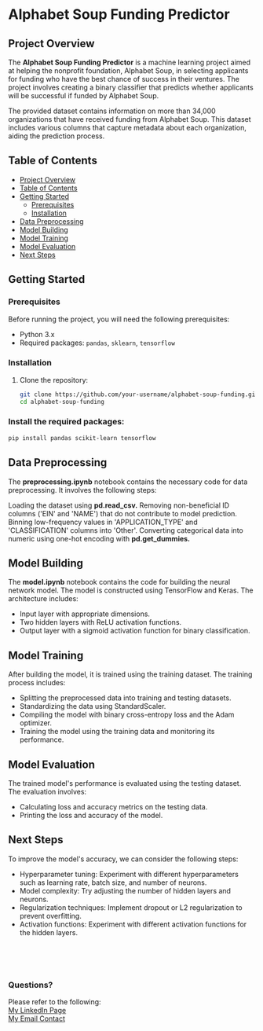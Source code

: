# Alphabet Soup Funding Predictor

## Project Overview

The **Alphabet Soup Funding Predictor** is a machine learning project aimed at helping the nonprofit foundation, Alphabet Soup, in selecting applicants for funding who have the best chance of success in their ventures. The project involves creating a binary classifier that predicts whether applicants will be successful if funded by Alphabet Soup.

The provided dataset contains information on more than 34,000 organizations that have received funding from Alphabet Soup. This dataset includes various columns that capture metadata about each organization, aiding the prediction process.

## Table of Contents

- [Project Overview](#project-overview)
- [Table of Contents](#table-of-contents)
- [Getting Started](#getting-started)
  - [Prerequisites](#prerequisites)
  - [Installation](#installation)
- [Data Preprocessing](#data-preprocessing)
- [Model Building](#model-building)
- [Model Training](#model-training)
- [Model Evaluation](#model-evaluation)
- [Next Steps](#next-steps)

## Getting Started

### Prerequisites

Before running the project, you will need the following prerequisites:

- Python 3.x
- Required packages: `pandas`, `sklearn`, `tensorflow`

### Installation

1. Clone the repository:
   ```sh
   git clone https://github.com/your-username/alphabet-soup-funding.git
   cd alphabet-soup-funding

### Install the required packages:
```sh
pip install pandas scikit-learn tensorflow
```

## Data Preprocessing
The **preprocessing.ipynb** notebook contains the necessary code for data preprocessing. It involves the following steps:

Loading the dataset using **pd.read_csv.**
Removing non-beneficial ID columns ('EIN' and 'NAME') that do not contribute to model prediction.
Binning low-frequency values in 'APPLICATION_TYPE' and 'CLASSIFICATION' columns into 'Other'.
Converting categorical data into numeric using one-hot encoding with **pd.get_dummies.** <br>

## Model Building
The **model.ipynb** notebook contains the code for building the neural network model. The model is constructed using TensorFlow and Keras. The architecture includes:

- Input layer with appropriate dimensions.
- Two hidden layers with ReLU activation functions.
- Output layer with a sigmoid activation function for binary classification. <br>

## Model Training
After building the model, it is trained using the training dataset. The training process includes:

- Splitting the preprocessed data into training and testing datasets.
- Standardizing the data using StandardScaler.
- Compiling the model with binary cross-entropy loss and the Adam optimizer.
- Training the model using the training data and monitoring its performance. <br>

## Model Evaluation
The trained model's performance is evaluated using the testing dataset. The evaluation involves:

- Calculating loss and accuracy metrics on the testing data.
- Printing the loss and accuracy of the model.

## Next Steps
To improve the model's accuracy, we can consider the following steps:

- Hyperparameter tuning: Experiment with different hyperparameters such as learning rate, batch size, and number of neurons.
- Model complexity: Try adjusting the number of hidden layers and neurons.
- Regularization techniques: Implement dropout or L2 regularization to prevent overfitting.
- Activation functions: Experiment with different activation functions for the hidden layers.



<br>
<br>  
<br>  

### Questions?
Please refer to the following:  
[My LinkedIn Page](https://www.linkedin.com/in/savannah-porter-7a2627267/)  
[My Email Contact](savannahnporter@gmail.com)  
